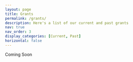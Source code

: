```yaml
---
layout: page
title: Grants
permalink: /grants/
description: Here's a list of our current and past grants
nav: true
nav_order: 3
display_categories: [Current, Past]
horizontal: false
---
```


Coming Soon
